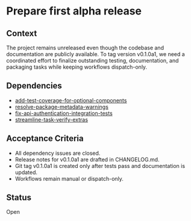 # Prepare first alpha release

## Context
The project remains unreleased even though the codebase and documentation are publicly available. To tag version v0.1.0a1, we need a coordinated effort to finalize outstanding testing, documentation, and packaging tasks while keeping workflows dispatch-only.

## Dependencies
- [add-test-coverage-for-optional-components](add-test-coverage-for-optional-components.md)
- [resolve-package-metadata-warnings](resolve-package-metadata-warnings.md)
- [fix-api-authentication-integration-tests](fix-api-authentication-integration-tests.md)
- [streamline-task-verify-extras](streamline-task-verify-extras.md)

## Acceptance Criteria
- All dependency issues are closed.
- Release notes for v0.1.0a1 are drafted in CHANGELOG.md.
- Git tag v0.1.0a1 is created only after tests pass and documentation is updated.
- Workflows remain manual or dispatch-only.

## Status
Open
